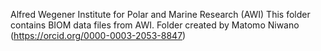 Alfred Wegener Institute for Polar and Marine Research (AWI)
This folder contains BIOM data files from AWI. 
Folder created by Matomo Niwano (https://orcid.org/0000-0003-2053-8847)
